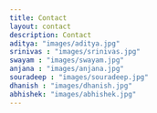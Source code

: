 ```yaml
---
title: Contact
layout: contact
description: Contact
aditya: "images/aditya.jpg"
srinivas : "images/srinivas.jpg"
swayam : "images/swayam.jpg"
anjana : "images/anjana.jpg"
souradeep : "images/souradeep.jpg"
dhanish : "images/dhanish.jpg"
abhishek: "images/abhishek.jpg"
---
```


